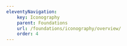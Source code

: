 ```yaml
---
eleventyNavigation:
    key: Iconography
    parent: Foundations
    url: /foundations/iconography/overview/
    order: 4
---
```

